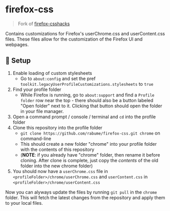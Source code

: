 # firefox-css

> Fork of [firefox-csshacks](https://github.com/MrOtherGuy/firefox-csshacks)

Contains customizations for Firefox's userChrome.css and userContent.css files. 
These files allow for the customization of the Firefox UI and webpages.

## 🔧 Setup 
1. Enable loading of custom stylesheets
    * Go to `about:config` and set the pref `toolkit.legacyUserProfileCustomizations.stylesheets` to `true`
2. Find your profile folder
    * While Firefox is running, go to `about:support` and find a `Profile folder` row near the top - there should also be a button labeled "Open folder" next to it. Clicking that button should open the folder in your file manager.
3. Open a command prompt / console / terminal and `cd` into the profile folder
2. Clone this repository into the profile folder
    * `git clone https://github.com/rabume/firefox-css.git chrome` on command-line
    * This should create a new folder "chrome" into your profile folder with the contents of this repository
    * (**NOTE**: if you already have "chrome" folder, then rename it before cloning. After clone is complete, just copy the *contents* of the old folder into the new chrome folder)
3. You should now have a `userChrome.css` file in `<profileFolder>/chrome/userChrome.css` and `userContent.css` in `<profileFolder>/chrome/userContent.css`

Now you can alyways update the files by running `git pull` in the `chrome` folder. This will fetch the latest changes from the repository and apply them to your local files.
